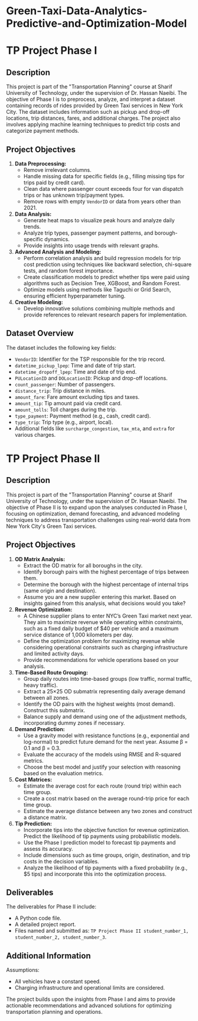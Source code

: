 # Green-Taxi-Data-Analytics-Predictive-and-Optimization-Model

<!DOCTYPE html>
<html lang="en">
<head>
<meta charset="UTF-8">
<meta name="viewport" content="width=device-width, initial-scale=1.0">
</head>
<body>
<h1>TP Project Phase I</h1>
<h2>Description</h2>
<p>This project is part of the "Transportation Planning" course at Sharif University of Technology, under the supervision of Dr. Hassan Naeibi. The objective of Phase I is to preprocess, analyze, and interpret a dataset containing records of rides provided by Green Taxi services in New York City. The dataset includes information such as pickup and drop-off locations, trip distances, fares, and additional charges. The project also involves applying machine learning techniques to predict trip costs and categorize payment methods.</p>
<h2>Project Objectives</h2>
<ol>
<li><strong>Data Preprocessing:</strong>
<ul>
<li>Remove irrelevant columns.</li>
<li>Handle missing data for specific fields (e.g., filling missing tips for trips paid by credit card).</li>
<li>Clean data where passenger count exceeds four for van dispatch trips or has unknown trip/payment types.</li>
<li>Remove rows with empty <code>VendorID</code> or data from years other than 2021.</li>
</ul>
</li>
<li><strong>Data Analysis:</strong>
<ul>
<li>Generate heat maps to visualize peak hours and analyze daily trends.</li>
<li>Analyze trip types, passenger payment patterns, and borough-specific dynamics.</li>
<li>Provide insights into usage trends with relevant graphs.</li>
</ul>
</li>
<li><strong>Advanced Analysis and Modeling:</strong>
<ul>
<li>Perform correlation analysis and build regression models for trip cost prediction using techniques like backward selection, chi-square tests, and random forest importance.</li>
<li>Create classification models to predict whether tips were paid using algorithms such as Decision Tree, XGBoost, and Random Forest.</li>
<li>Optimize models using methods like Taguchi or Grid Search, ensuring efficient hyperparameter tuning.</li>
</ul>
</li>
<li><strong>Creative Modeling:</strong>
<ul>
<li>Develop innovative solutions combining multiple methods and provide references to relevant research papers for implementation.</li>
</ul>
</li>
</ol>
<h2>Dataset Overview</h2>
<p>The dataset includes the following key fields:</p>
<ul>
<li><code>VendorID</code>: Identifier for the TSP responsible for the trip record.</li>
<li><code>datetime_pickup_lpep</code>: Time and date of trip start.</li>
<li><code>datetime_dropoff_lpep</code>: Time and date of trip end.</li>
<li><code>PULocationID</code> and <code>DOLocationID</code>: Pickup and drop-off locations.</li>
<li><code>count_passenger</code>: Number of passengers.</li>
<li><code>distance_trip</code>: Trip distance in miles.</li>
<li><code>amount_fare</code>: Fare amount excluding tips and taxes.</li>
<li><code>amount_tip</code>: Tip amount paid via credit card.</li>
<li><code>amount_tolls</code>: Toll charges during the trip.</li>
<li><code>type_payment</code>: Payment method (e.g., cash, credit card).</li>
<li><code>type_trip</code>: Trip type (e.g., airport, local).</li>
<li>Additional fields like <code>surcharge_congestion</code>, <code>tax_mta</code>, and <code>extra</code> for various charges.</li>
</ul>
</body>
</html>
<!DOCTYPE html>
<html lang="en">
<head>
<meta charset="UTF-8">
<meta name="viewport" content="width=device-width, initial-scale=1.0">
<title>TP Project Phase II</title>
</head>
<body>
<h1>TP Project Phase II</h1>
<h2>Description</h2>
<p>This project is part of the "Transportation Planning" course at Sharif University of Technology, under the supervision of Dr. Hassan Naeibi. The objective of Phase II is to expand upon the analyses conducted in Phase I, focusing on optimization, demand forecasting, and advanced modeling techniques to address transportation challenges using real-world data from New York City's Green Taxi services.</p>

<h2>Project Objectives</h2>
<ol>
<li><strong>OD Matrix Analysis:</strong>
<ul>
<li>Extract the OD matrix for all boroughs in the city.</li>
<li>Identify borough pairs with the highest percentage of trips between them.</li>
<li>Determine the borough with the highest percentage of internal trips (same origin and destination).</li>
<li>Assume you are a new supplier entering this market. Based on insights gained from this analysis, what decisions would you take?</li>
</ul>
</li>

<li><strong>Revenue Optimization:</strong>
<ul>
<li>A Chinese supplier plans to enter NYC’s Green Taxi market next year. They aim to maximize revenue while operating within constraints, such as a fixed daily budget of $40 per vehicle and a maximum service distance of 1,000 kilometers per day.</li>
<li>Define the optimization problem for maximizing revenue while considering operational constraints such as charging infrastructure and limited activity days.</li>
<li>Provide recommendations for vehicle operations based on your analysis.</li>
</ul>
</li>

<li><strong>Time-Based Route Grouping:</strong>
<ul>
<li>Group daily routes into time-based groups (low traffic, normal traffic, heavy traffic).</li>
<li>Extract a 25×25 OD submatrix representing daily average demand between all zones.</li>
<li>Identify the OD pairs with the highest weights (most demand). Construct this submatrix.</li>
<li>Balance supply and demand using one of the adjustment methods, incorporating dummy zones if necessary.</li>
</ul>
</li>

<li><strong>Demand Prediction:</strong>
<ul>
<li>Use a gravity model with resistance functions (e.g., exponential and log-normal) to predict future demand for the next year. Assume β = 0.1 and β = 0.3.</li>
<li>Evaluate the accuracy of the models using RMSE and R-squared metrics.</li>
<li>Choose the best model and justify your selection with reasoning based on the evaluation metrics.</li>
</ul>
</li>

<li><strong>Cost Matrices:</strong>
<ul>
<li>Estimate the average cost for each route (round trip) within each time group.</li>
<li>Create a cost matrix based on the average round-trip price for each time group.</li>
<li>Estimate the average distance between any two zones and construct a distance matrix.</li>
</ul>
</li>

<li><strong>Tip Prediction:</strong>
<ul>
<li>Incorporate tips into the objective function for revenue optimization. Predict the likelihood of tip payments using probabilistic models.</li>
<li>Use the Phase I prediction model to forecast tip payments and assess its accuracy.</li>
<li>Include dimensions such as time groups, origin, destination, and trip costs in the decision variables.</li>
<li>Analyze the likelihood of tip payments with a fixed probability (e.g., $5 tips) and incorporate this into the optimization process.</li>
</ul>
</li>
</ol>

<h2>Deliverables</h2>
<p>The deliverables for Phase II include:</p>
<ul>
<li>A Python code file.</li>
<li>A detailed project report.</li>
<li>Files named and submitted as: <code>TP Project Phase II student_number_1, student_number_2, student_number_3</code>.</li>
</ul>

<h2>Additional Information</h2>
<p>Assumptions:</p>
<ul>
<li>All vehicles have a constant speed.</li>
<li>Charging infrastructure and operational limits are considered.</li>
</ul>
<p>The project builds upon the insights from Phase I and aims to provide actionable recommendations and advanced solutions for optimizing transportation planning and operations.</p>
</body>
</html>
